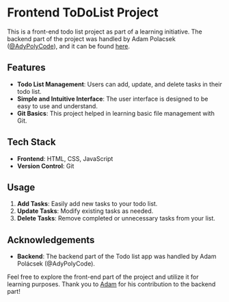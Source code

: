 # Frontend ToDoList Project

This is a front-end todo list project as part of a learning initiative. The backend part of the project was handled by Adam Polacsek ([@AdyPolyCode](https://github.com/AdyPolyCode)), and it can be found [here](https://github.com/AdyPolyCode/TDL-prep/).

## Features

- **Todo List Management**: Users can add, update, and delete tasks in their todo list.
- **Simple and Intuitive Interface**: The user interface is designed to be easy to use and understand.
- **Git Basics**: This project helped in learning basic file management with Git.

## Tech Stack

- **Frontend**: HTML, CSS, JavaScript
- **Version Control**: Git

## Usage

1. **Add Tasks**: Easily add new tasks to your todo list.
2. **Update Tasks**: Modify existing tasks as needed.
3. **Delete Tasks**: Remove completed or unnecessary tasks from your list.

## Acknowledgements

- **Backend**: The backend part of the Todo list app was handled by Adam Polácsek (@AdyPolyCode). 

Feel free to explore the front-end part of the project and utilize it for learning purposes. Thank you to [Adam](https://github.com/AdyPolyCode) for his contribution to the backend part!
